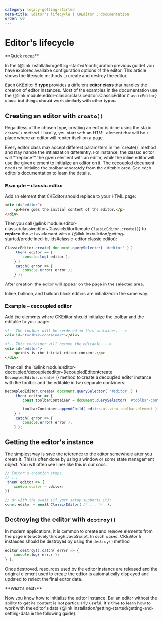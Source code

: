 ```yaml
---
category: legacy-getting-started
meta-title: Editor's lifecycle | CKEditor 5 documentation
order: 60
---
```


# Editor's lifecycle

<info-box hint>
**Quick recap**

In the {@link installation/getting-started/configuration previous guide} you have explored available configuration options of the editor. This article shows the lifecycle methods to create and destroy the editor.
</info-box>

Each CKEditor 5 **type** provides a different **editor class** that handles the creation of editor instances. Most of the examples in the documentation use the {@link module:editor-classic/classiceditor~ClassicEditor `ClassicEditor`} class, but things should work similarly with other types.

## Creating an editor with `create()`

Regardless of the chosen type, creating an editor is done using the static `create()` method. Usually, you start with an HTML element that will be a place where an editor will render itself on a page.

<info-box tip>
Every editor class may accept different parameters in the `create()` method and may handle the initialization differently. For instance, the classic editor will **replace** the given element with an editor, while the inline editor will use the given element to initialize an editor on it. The decoupled document needs to initialize the toolbar separately from the editable area. See each editor's documentation to learn the details.
</info-box>

### Example – classic editor

Add an element that CKEditor should replace to your HTML page:

```html
<div id="editor">
	<p>Here goes the initial content of the editor.</p>
</div>
```

Then you call {@link module:editor-classic/classiceditor~ClassicEditor#create `ClassicEditor.create()`} to **replace** the `<div>` element with a {@link installation/getting-started/predefined-builds#classic-editor classic editor}:

```js
ClassicEditor.create( document.querySelector( '#editor' ) )
	.then( editor => {
		console.log( editor );
	} )
	.catch( error => {
		console.error( error );
	} );
```

After creation, the editor will appear on the page in the selected area.

<info-box tip>
Inline, balloon, and balloon block editors are initialized in the same way.
</info-box>

### Example – decoupled editor

Add the elements where CKEditor should initialize the toolbar and the editable to your page:

```html
<!-- The toolbar will be rendered in this container. -->
<div id="toolbar-container"></div>

<!-- This container will become the editable. -->
<div id="editor">
	<p>This is the initial editor content.</p>
</div>
```

Then call the {@link module:editor-decoupled/decouplededitor~DecoupledEditor#create `DecoupledEditor.create()`} method to create a decoupled editor instance with the toolbar and the editable in two separate containers:

```js
DecoupledEditor.create( document.querySelector( '#editor' ) )
	.then( editor => {
		const toolbarContainer = document.querySelector( '#toolbar-container' );

		toolbarContainer.appendChild( editor.ui.view.toolbar.element );
	} )
	.catch( error => {
		console.error( error );
	} );
```

## Getting the editor's instance

The simplest way is save the reference to the editor somewhere after you create it. This is often done by using a window or some state management object. You will often see lines like this in our docs.

```js
// Editor's creation steps.
// ...
.then( editor => {
	window.editor = editor;
})

// Or with the await (if your setup supports it):
const editor = await ClassicEditor( /* ... */  );
```

## Destroying the editor with `destroy()`

In modern applications, it is common to create and remove elements from the page interactively through JavaScript. In such cases, CKEditor 5 instances should be destroyed by using the `destroy()` method:

```js
editor.destroy().catch( error => {
	console.log( error );
} );
```

Once destroyed, resources used by the editor instance are released and the original element used to create the editor is automatically displayed and updated to reflect the final editor data.

<info-box hint>
**What's next?**

Now you know how to initialize the editor instance. But an editor without the ability to get its content is not particularly useful. It's time to learn how to work with the editor's data {@link installation/getting-started/getting-and-setting-data in the following guide}.
</info-box>
